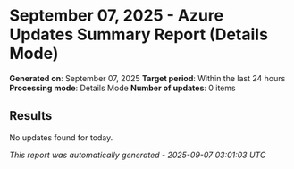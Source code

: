 # September 07, 2025 - Azure Updates Summary Report (Details Mode)

**Generated on**: September 07, 2025
**Target period**: Within the last 24 hours
**Processing mode**: Details Mode
**Number of updates**: 0 items

## Results

No updates found for today.


*This report was automatically generated - 2025-09-07 03:01:03 UTC*